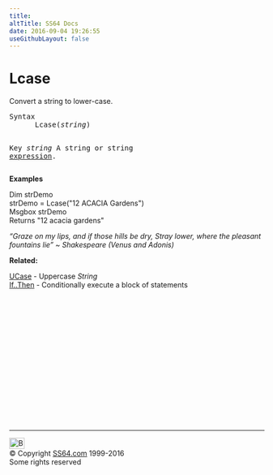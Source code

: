 ```yaml
---
title:
altTitle: SS64 Docs
date: 2016-09-04 19:26:55
useGithubLayout: false
---
```

<!-- #BeginLibraryItem "/Library/head_vb.lbi" --><!-- #EndLibraryItem --><h1>Lcase</h1> 
<p> Convert a string to lower-case.</p>
<pre>Syntax
      Lcase(<i>string</i>)

Key
   <i>string</i>    A string or string <a href="stringexpression.html">expression</a>.</pre>
<p><b>Examples</b></p>
<p><span class="code">Dim strDemo<br>
strDemo = Lcase("12 ACACIA Gardens")<br>
Msgbox strDemo <br>
</span>Returns <span class="code">"12 acacia gardens"</span></p>
<p class="quote"><i>“Graze on my lips, and if those hills be dry, Stray lower, where the pleasant fountains lie” ~ Shakespeare (Venus and Adonis) </i></p>
<p><b>Related:</b></p>
<p><a href="ucase.html">UCase</a> - Uppercase <i>String</i><br>
<a href="if.html">If..Then</a> - Conditionally execute a block of statements</p><!-- #BeginLibraryItem "/Library/foot_vb.lbi" --><p>
<!-- VB300 -->
<ins class="adsbygoogle" style="display:inline-block;width:300px;height:250px" data-ad-client="ca-pub-6140977852749469" data-ad-slot="1683739502"></ins>
<script>
(adsbygoogle = window.adsbygoogle || []).push({});
</script></p>
<hr>
<div id="bl" class="footer"><a href="lcase.html#"><img src="../images/top.png" width="30" height="22" alt="Back to the Top"></a></div>
<div id="br" class="footer, tagline">© Copyright <a href="../index.html">SS64.com</a> 1999-2016<br>
Some rights reserved</div><!-- #EndLibraryItem -->

